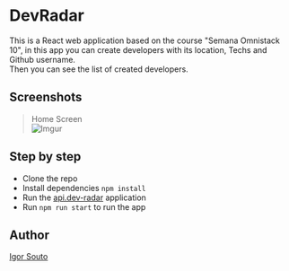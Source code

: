 # DevRadar

This is a React web application based on the course "Semana Omnistack 10", in this app you can create developers with its location, Techs and Github username.  
Then you can see the list of created developers.  

## Screenshots
> Home Screen  
![Imgur](https://i.imgur.com/oxikRVp.png?1)  

## Step by step
- Clone the repo
- Install dependencies `npm install`
- Run the [api.dev-radar](https://github.com/soutoigor/api.dev-radar) application
- Run `npm run start` to run the app

## Author
[Igor Souto](https://www.linkedin.com/in/igor-souto/)
